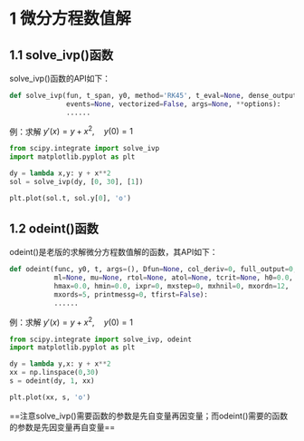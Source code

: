 # 1 微分方程数值解
## 1.1 solve_ivp()函数
solve_ivp()函数的API如下：
```python
def solve_ivp(fun, t_span, y0, method='RK45', t_eval=None, dense_output=False,
              events=None, vectorized=False, args=None, **options):
              ......
```

例：求解 $y'(x)=y+x^2,\quad y(0)=1$ 
```python
from scipy.integrate import solve_ivp
import matplotlib.pyplot as plt

dy = lambda x,y: y + x**2
sol = solve_ivp(dy, [0, 30], [1])

plt.plot(sol.t, sol.y[0], 'o')
```
## 1.2 odeint()函数
odeint()是老版的求解微分方程数值解的函数，其API如下：
```python
def odeint(func, y0, t, args=(), Dfun=None, col_deriv=0, full_output=0,
           ml=None, mu=None, rtol=None, atol=None, tcrit=None, h0=0.0,
           hmax=0.0, hmin=0.0, ixpr=0, mxstep=0, mxhnil=0, mxordn=12,
           mxords=5, printmessg=0, tfirst=False):
           ......
```

例：求解 $y'(x)=y+x^2,\quad y(0)=1$ 
```python
from scipy.integrate import solve_ivp, odeint
import matplotlib.pyplot as plt

dy = lambda y,x: y + x**2
xx = np.linspace(0,30)
s = odeint(dy, 1, xx)

plt.plot(xx, s, 'o')
```

==注意solve_ivp()需要函数的参数是先自变量再因变量；而odeint()需要的函数的参数是先因变量再自变量==